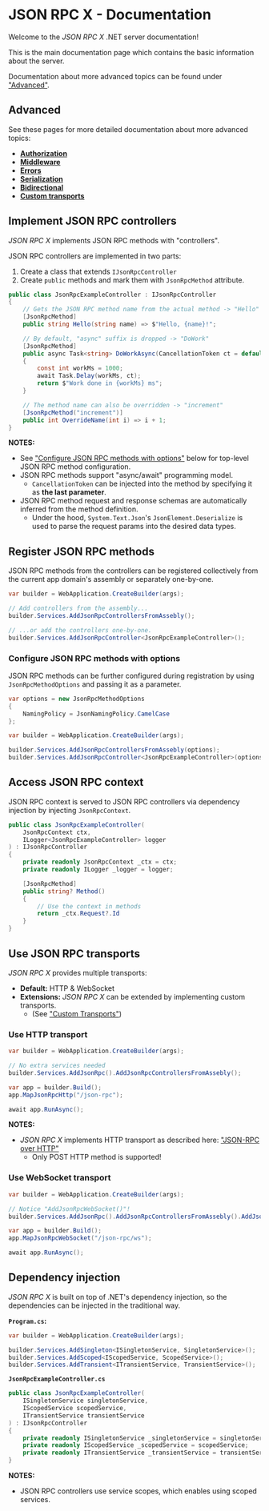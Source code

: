 # JSON RPC X - Documentation

Welcome to the _JSON RPC X_ .NET server documentation!

This is the main documentation page which contains the basic
information about the server.

Documentation about more advanced topics can be found under ["Advanced"](#advanced).

## Advanced

See these pages for more detailed documentation about more advanced topics:

- [**Authorization**](./authorization.md)
- [**Middleware**](./middleware.md)
- [**Errors**](./errors.md)
- [**Serialization**](./serialization.md)
- [**Bidirectional**](./bidirectional.md)
- [**Custom transports**](./custom-transports.md)

## Implement JSON RPC controllers

_JSON RPC X_ implements JSON RPC methods with "controllers".

JSON RPC controllers are implemented in two parts:
1. Create a class that extends `IJsonRpcController`
1. Create `public` methods and mark them with `JsonRpcMethod` attribute.

```cs
public class JsonRpcExampleController : IJsonRpcController
{
    // Gets the JSON RPC method name from the actual method -> "Hello"
    [JsonRpcMethod]
    public string Hello(string name) => $"Hello, {name}!";

    // By default, "async" suffix is dropped -> "DoWork"
    [JsonRpcMethod]
    public async Task<string> DoWorkAsync(CancellationToken ct = default)
    {
        const int workMs = 1000;
        await Task.Delay(workMs, ct);
        return $"Work done in {workMs} ms";
    }

    // The method name can also be overridden -> "increment"
    [JsonRpcMethod("increment")]
    public int OverrideName(int i) => i + 1;
}
```

**NOTES:**
- See ["Configure JSON RPC methods with options"](#configure-json-rpc-methods-with-options) below for top-level JSON RPC method configuration.
- JSON RPC methods support "async/await" programming model.
    - `CancellationToken` can be injected into the method by specifying it as **the last parameter**.
- JSON RPC method request and response schemas are automatically inferred from the method definition.
    - Under the hood, `System.Text.Json`'s `JsonElement.Deserialize` is used to parse the request params into the desired data types.

## Register JSON RPC methods

JSON RPC methods from the controllers can be registered collectively from the current app domain's assembly or separately one-by-one.

```cs
var builder = WebApplication.CreateBuilder(args);

// Add controllers from the assembly...
builder.Services.AddJsonRpcControllersFromAssebly();

// ...or add the controllers one-by-one.
builder.Services.AddJsonRpcController<JsonRpcExampleController>();
```

### Configure JSON RPC methods with options

JSON RPC methods can be further configured during registration
by using `JsonRpcMethodOptions` and passing it as a parameter.

```cs
var options = new JsonRpcMethodOptions
{
    NamingPolicy = JsonNamingPolicy.CamelCase
};

var builder = WebApplication.CreateBuilder(args);

builder.Services.AddJsonRpcControllersFromAssebly(options);
builder.Services.AddJsonRpcController<JsonRpcExampleController>(options);
```

## Access JSON RPC context

JSON RPC context is served to JSON RPC controllers via dependency injection
by injecting `JsonRpcContext`.

```cs
public class JsonRpcExampleController(
    JsonRpcContext ctx,
    ILogger<JsonRpcExampleController> logger
) : IJsonRpcController
{
    private readonly JsonRpcContext _ctx = ctx;
    private readonly ILogger _logger = logger;

    [JsonRpcMethod]
    public string? Method()
    {
        // Use the context in methods
        return _ctx.Request?.Id
    }
}
```


## Use JSON RPC transports

_JSON RPC X_ provides multiple transports:
- **Default:** HTTP & WebSocket
- **Extensions:** _JSON RPC X_ can be extended by implementing custom transports.
    - (See ["Custom Transports"](./custom-transports.md))

### Use HTTP transport

```cs
var builder = WebApplication.CreateBuilder(args);

// No extra services needed
builder.Services.AddJsonRpc().AddJsonRpcControllersFromAssebly();

var app = builder.Build();
app.MapJsonRpcHttp("/json-rpc");

await app.RunAsync();
```

**NOTES:**
- _JSON RPC X_ implements HTTP transport as described here:
  ["JSON-RPC over HTTP"](https://www.jsonrpc.org/historical/json-rpc-over-http.html)
    - Only POST HTTP method is supported!

### Use WebSocket transport

```cs
var builder = WebApplication.CreateBuilder(args);

// Notice "AddJsonRpcWebSocket()"!
builder.Services.AddJsonRpc().AddJsonRpcControllersFromAssebly().AddJsonRpcWebSocket();

var app = builder.Build();
app.MapJsonRpcWebSocket("/json-rpc/ws");

await app.RunAsync();
```

## Dependency injection

_JSON RPC X_ is built on top of .NET's dependency injection, so the dependencies can be injected in the traditional way.

**`Program.cs`:**

```cs
var builder = WebApplication.CreateBuilder(args);

builder.Services.AddSingleton<ISingletonService, SingletonService>();
builder.Services.AddScoped<IScopedService, ScopedService>();
builder.Services.AddTransient<ITransientService, TransientService>();
```

**`JsonRpcExampleController.cs`**

```cs
public class JsonRpcExampleController(
    ISingletonService singletonService,
    IScopedService scopedService,
    ITransientService transientService
) : IJsonRpcController
{
    private readonly ISingletonService _singletonService = singletonService;
    private readonly IScopedService _scopedService = scopedService;
    private readonly ITransientService _transientService = transientService;
}
```

**NOTES:**
- JSON RPC controllers use service scopes, which enables using scoped services.
